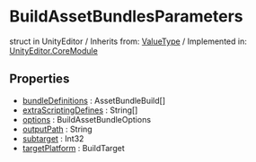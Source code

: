 # BuildAssetBundlesParameters
struct in UnityEditor
 / Inherits from: <a href="https://docs.unity3d.com/6000.2/Documentation/ScriptReference/ValueType.html">ValueType</a> / Implemented in: <a href="https://docs.unity3d.com/6000.2/Documentation/ScriptReference/UnityEditor.CoreModule.html">UnityEditor.CoreModule</a>

## Properties
- <a href="https://docs.unity3d.com/6000.2/Documentation/ScriptReference/BuildAssetBundlesParameters-bundleDefinitions.html">bundleDefinitions</a> : AssetBundleBuild[]
- <a href="https://docs.unity3d.com/6000.2/Documentation/ScriptReference/BuildAssetBundlesParameters-extraScriptingDefines.html">extraScriptingDefines</a> : String[]
- <a href="https://docs.unity3d.com/6000.2/Documentation/ScriptReference/BuildAssetBundlesParameters-options.html">options</a> : BuildAssetBundleOptions
- <a href="https://docs.unity3d.com/6000.2/Documentation/ScriptReference/BuildAssetBundlesParameters-outputPath.html">outputPath</a> : String
- <a href="https://docs.unity3d.com/6000.2/Documentation/ScriptReference/BuildAssetBundlesParameters-subtarget.html">subtarget</a> : Int32
- <a href="https://docs.unity3d.com/6000.2/Documentation/ScriptReference/BuildAssetBundlesParameters-targetPlatform.html">targetPlatform</a> : BuildTarget

